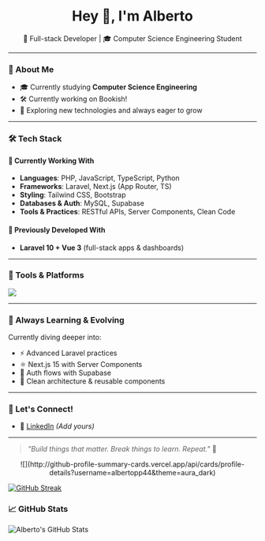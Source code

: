 <h1 align="center">Hey 👋, I'm Alberto</h1>
<p align="center">
  🚀 Full-stack Developer | 🎓 Computer Science Engineering Student
</p>

---

### 🧠 About Me

- 🎓 Currently studying **Computer Science Engineering**
- 🛠 Currently working on Bookish!
- 🚀 Exploring new technologies and always eager to grow

---

### 🛠️ Tech Stack

#### 🚧 Currently Working With
- **Languages**: PHP, JavaScript, TypeScript, Python
- **Frameworks**: Laravel, Next.js (App Router, TS)
- **Styling**: Tailwind CSS, Bootstrap
- **Databases & Auth**: MySQL, Supabase
- **Tools & Practices**: RESTful APIs, Server Components, Clean Code

#### 🧩 Previously Developed With
- **Laravel 10 + Vue 3** (full-stack apps & dashboards)

---

### 🔨 Tools & Platforms

<p>
  <img src="https://skillicons.dev/icons?i=php,laravel,nextjs,ts,js,vue,py,tailwind,bootstrap,mysql,supabase,vscode,git" />
</p>

---

### 🌱 Always Learning & Evolving

Currently diving deeper into:
- ⚡ Advanced Laravel practices
- ⚛️ Next.js 15 with Server Components
- 🔐 Auth flows with Supabase
- 🧠 Clean architecture & reusable components

---

### 🤝 Let's Connect!

- 💼 [LinkedIn](https://www.linkedin.com/in/alberto-pascual-pina-92a2ba286/) *(Add yours)*

---

> *"Build things that matter. Break things to learn. Repeat."* 🚀


<p align="center">
![](http://github-profile-summary-cards.vercel.app/api/cards/profile-details?username=albertopp44&theme=aura_dark)

<a href="https://git.io/streak-stats"><img src="https://github-readme-streak-stats-eight.vercel.app/?user=albertopp44&theme=" alt="GitHub Streak" /></a>
### 📈 GitHub Stats

  <img src="https://github-readme-stats.vercel.app/api?username=albertopp44&show_icons=true&theme=radical" alt="Alberto's GitHub Stats" />
</p>
